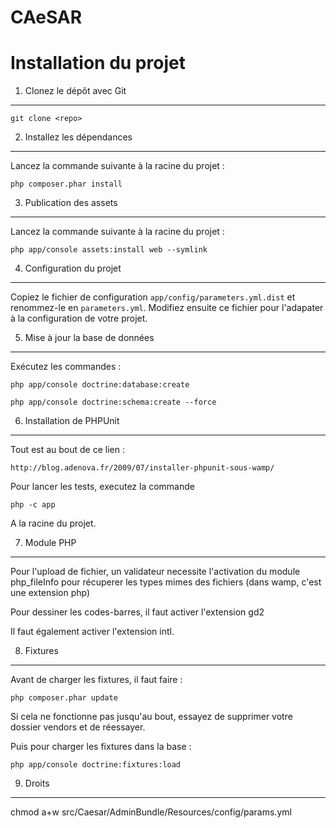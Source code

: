 CAeSAR
======

Installation du projet
========================

1) Clonez le dépôt avec Git
---------------------------

	git clone <repo>

2) Installez les dépendances
----------------------------
Lancez la commande suivante à la racine du projet :

	php composer.phar install

3) Publication des assets
----------------------------
Lancez la commande suivante à la racine du projet :

	php app/console assets:install web --symlink


4) Configuration du projet
--------------------------
Copiez le fichier de configuration `app/config/parameters.yml.dist` et renommez-le en `parameters.yml`.
Modifiez ensuite ce fichier pour l'adapater à la configuration de votre projet.

5) Mise à jour la base de données
---------------------------------
Exécutez les commandes :

	php app/console doctrine:database:create

	php app/console doctrine:schema:create --force

6) Installation de PHPUnit
-------------------------

Tout est au bout de ce lien :

	http://blog.adenova.fr/2009/07/installer-phpunit-sous-wamp/

Pour lancer les tests, executez la commande

	php -c app

A la racine du projet.

7) Module PHP
-------------------------

Pour l'upload de fichier, un validateur necessite l'activation du module
	php_fileInfo
pour récuperer les types mimes des fichiers
(dans wamp, c'est une extension php)

Pour dessiner les codes-barres, il faut activer l'extension gd2

Il faut également activer l'extension intl.

8) Fixtures
-------------------------

Avant de charger les fixtures, il faut faire :

	php composer.phar update
		
Si cela ne fonctionne pas jusqu'au bout, essayez de supprimer votre dossier vendors et de réessayer.

Puis pour charger les fixtures dans la base :

	php app/console doctrine:fixtures:load

9) Droits
-------------------------
chmod a+w src/Caesar/AdminBundle/Resources/config/params.yml